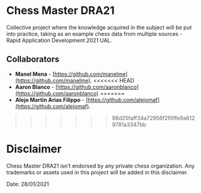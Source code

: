# Chess Master DRA21
Collective project where the knowledge acquired in the subject will be put into practice, taking as an example chess data from multiple sources - Rapid Application Development 2021 UAL.

## Collaborators
* **Manel Mena** -  [https://github.com/manelme](https://github.com/manelme).
<<<<<<< HEAD
* **Aaron Blanco** - [https://github.com/aaronblanco](https://github.com/aaronblanco)
=======
* **Alejo Martín Arias Filippo** -  [https://github.com/alejomaf](https://github.com/alejomaf).

>>>>>>> 98d25faff34a72956f2f0ffe9a6129781a3347bb
# Disclaimer

Chess Master DRA21 isn’t endorsed by any private chess organization. Any trademarks or assets used in this project will be added in this disclaimer.

Date: 28/01/2021

